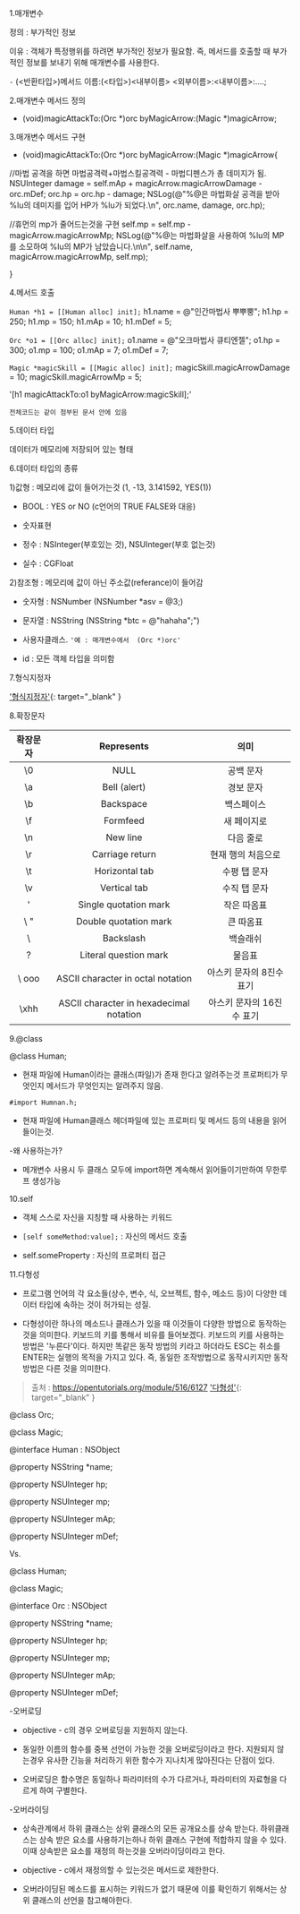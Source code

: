 1.매개변수

정의 : 부가적인 정보

이유 : 객체가 특정행위를 하려면 부가적인 정보가 필요함. 즉, 메서드를 호출할 때 부가적인 정보를 보내기 위해 매개변수를 사용한다.

`-` (<반환타입>)메서드 이름:(<타입>)<내부이름> <외부이름>:<내부이름>:....;

2.매개변수 메서드 정의

- (void)magicAttackTo:(Orc *)orc byMagicArrow:(Magic *)magicArrow;

3.매개변수 메서드 구현

- (void)magicAttackTo:(Orc *)orc byMagicArrow:(Magic *)magicArrow{

//마법 공격을 하면 마법공격력+마법스킬공격력 - 마법디펜스가 총 데미지가 됨.
NSUInteger damage = self.mAp + magicArrow.magicArrowDamage - orc.mDef;
orc.hp = orc.hp - damage;
NSLog(@"%@은 마법화살 공격을 받아 %lu의 데미지를 입어 HP가 %lu가 되었다.\n", orc.name, damage, orc.hp);

//휴먼의 mp가 줄어드는것을 구현
self.mp = self.mp - magicArrow.magicArrowMp;
NSLog(@"%@는 마법화살을 사용하여 %lu의 MP를 소모하여 %lu의 MP가 남았습니다.\n\n", self.name, magicArrow.magicArrowMp, self.mp);

}

4.메서드 호출

`Human *h1 = [[Human alloc] init];`
h1.name = @"인간마법사 뿌뿌뿡";
h1.hp = 250;
h1.mp = 150;
h1.mAp = 10;
h1.mDef = 5;

`Orc *o1 = [[Orc alloc] init];`
o1.name = @"오크마법사 큐티엔젤";
o1.hp = 300;
o1.mp = 100;
o1.mAp = 7;
o1.mDef = 7;

`Magic *magicSkill = [[Magic alloc] init];`
magicSkill.magicArrowDamage = 10;
magicSkill.magicArrowMp = 5;

'[h1 magicAttackTo:o1 byMagicArrow:magicSkill];'

`전체코드는 같이 첨부된 문서 안에 있음`

5.데이터 타입

데이터가 메모리에 저장되어 있는 형태

6.데이터 타입의 종류

1)값형 : 메모리에 값이 들어가는것 (1, -13, 3.141592, YES(1))

* BOOL : YES or NO (c언어의 TRUE FALSE와 대응)

* 숫자표현

 * 정수 : NSInteger(부호있는 것), NSUInteger(부호 없는것)

 * 실수 : CGFloat

2)참조형 : 메모리에 값이 아닌 주소값(referance)이 들어감

* 숫자형 : NSNumber (NSNumber *asv = @3;)

* 문자열 : NSString (NSString *btc = @"hahaha";")

* 사용자클래스. `'예 : 매개변수에서  (Orc *)orc'`

* id : 모든 객체 타입을 의미함

7.형식지정자

['형식지정자'](https://developer.apple.com/library/content/documentation/Cocoa/Conceptual/Strings/Articles/formatSpecifiers.html){: target="_blank" }

8.확장문자

| 확장문자  |  Represents | 의미 |
|:-:|:-:|:-:|
| \0  | NULL  | 공백 문자 |
| \a |  Bell (alert) | 경보 문자  |
| \b  | Backspace  | 백스페이스  |
| \f  | Formfeed |  새 페이지로 |
| \n  | New line | 다음 줄로  |
| \r  | Carriage return  | 현재 행의 처음으로  |
| \t  | Horizontal tab  | 수평 탭 문자  |
| \v  | Vertical tab  | 수직 탭 문자  |
| \'  | Single quotation mark  | 작은 따옴표  |
| \ "  | Double quotation mark  | 큰 따옴표  |
| \\  | Backslash  | 백슬래쉬  |
| \?  | Literal question mark  | 물음표  |
| \ ooo  | ASCII character in octal notation  | 아스키 문자의 8진수 표기  |
| \xhh  |  ASCII character in hexadecimal notation | 아스키 문자의 16진수 표기  |


9.@class

@class Human;

* 현재 파일에 Human이라는 클래스(파일)가 존재 한다고 알려주는것 프로퍼티가 무엇인지 메서드가 무엇인지는 알려주지 않음.

`#import Humnan.h;`

* 현재 파일에 Human클래스 헤더파일에 있는 프로퍼티 및 메서드 등의 내용을 읽어 들이는것.

-왜 사용하는가?

* 메개변수 사용시 두 클래스 모두에 import하면 계속해서 읽어들이기만하여 무한루프 생성가능

10.self

* 객체 스스로 자신을 지칭할 때 사용하는 키워드

* `[self someMethod:value];` : 자신의 메서드 호출

* self.someProperty : 자신의 프로퍼티 접근

11.다형성

* 프로그램 언어의 각 요소들(상수, 변수, 식, 오브젝트, 함수, 메소드 등)이 다양한 데이터 타입에 속하는 것이 허가되는 성질.

* 다형성이란 하나의 메소드나 클래스가 있을 때 이것들이 다양한 방법으로 동작하는 것을 의미한다. 키보드의 키를 통해서 비유를 들어보겠다. 키보드의 키를 사용하는 방법은 '누른다'이다. 하지만 똑같은 동작 방법의 키라고 하더라도 ESC는 취소를 ENTER는 실행의 목적을 가지고 있다. 즉, 동일한 조작방법으로 동작시키지만 동작방법은 다른 것을 의미한다.
>출처 : https://opentutorials.org/module/516/6127
['다형성'](https://opentutorials.org/module/516/6127){: target="_blank" }

@class Orc;

@class Magic;

@interface Human : NSObject

@property NSString *name;

@property NSUInteger hp;

@property NSUInteger mp;

@property NSUInteger mAp;

@property NSUInteger mDef;


Vs.

@class Human;

@class Magic;

@interface Orc : NSObject

@property NSString *name;

@property NSUInteger hp;

@property NSUInteger mp;

@property NSUInteger mAp;

@property NSUInteger mDef;


-오버로딩

* objective - c의 경우 오버로딩을 지원하지 않는다.

* 동일한 이름의 함수를 중복 선언이 가능한 것을 오버로딩이라고 한다. 지원되지 않는경우 유사한 긴능을 처리하기 위한 함수가 지나치게 많아진다는 단점이 있다.

* 오버로딩은 함수명은 동일하나 파라미터의 수가 다르거나, 파라미터의 자료형을 다르게 하여 구별한다.

-오버라이딩

* 상속관계에서 하위 클래스는 상위 클래스의 모든 공개요소를 상속 받는다. 하위클래스는 상속 받은 요소를 사용하기는하나 하위 클래스 구현에 적합하지 않을 수 있다. 이때 상속받은 요소를 재정의 하는것을 오버라이딩이라고 한다.

* objective - c에서 재정의할 수 있는것은 메서드로 제한한다.

* 오버라이딩된 메소드를 표시하는 키워드가 없기 때문에 이를 확인하기 위해서는 상위 클래스의 선언을 참고해야한다.


